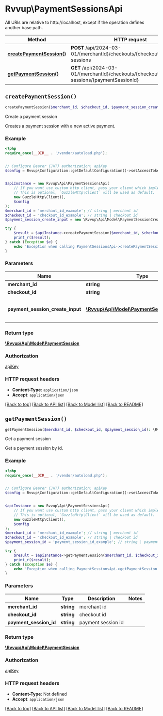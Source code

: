 # Rvvup\PaymentSessionsApi

All URIs are relative to http://localhost, except if the operation defines another base path.

| Method | HTTP request | Description |
| ------------- | ------------- | ------------- |
| [**createPaymentSession()**](PaymentSessionsApi.md#createPaymentSession) | **POST** /api/2024-03-01/{merchantId}/checkouts/{checkoutId}/payment-sessions | Create a payment session |
| [**getPaymentSession()**](PaymentSessionsApi.md#getPaymentSession) | **GET** /api/2024-03-01/{merchantId}/checkouts/{checkoutId}/payment-sessions/{paymentSessionId} | Get a payment session |


## `createPaymentSession()`

```php
createPaymentSession($merchant_id, $checkout_id, $payment_session_create_input): \Rvvup\Api\Model\PaymentSession
```

Create a payment session

Creates a payment session with a new active payment.

### Example

```php
<?php
require_once(__DIR__ . '/vendor/autoload.php');


// Configure Bearer (JWT) authorization: apiKey
$config = Rvvup\Configuration::getDefaultConfiguration()->setAccessToken('YOUR_ACCESS_TOKEN');


$apiInstance = new Rvvup\Api\PaymentSessionsApi(
    // If you want use custom http client, pass your client which implements `GuzzleHttp\ClientInterface`.
    // This is optional, `GuzzleHttp\Client` will be used as default.
    new GuzzleHttp\Client(),
    $config
);
$merchant_id = 'merchant_id_example'; // string | merchant id
$checkout_id = 'checkout_id_example'; // string | checkout id
$payment_session_create_input = new \Rvvup\Api\Model\PaymentSessionCreateInput(); // \Rvvup\Api\Model\PaymentSessionCreateInput | The Payment Session to create

try {
    $result = $apiInstance->createPaymentSession($merchant_id, $checkout_id, $payment_session_create_input);
    print_r($result);
} catch (Exception $e) {
    echo 'Exception when calling PaymentSessionsApi->createPaymentSession: ', $e->getMessage(), PHP_EOL;
}
```

### Parameters

| Name | Type | Description  | Notes |
| ------------- | ------------- | ------------- | ------------- |
| **merchant_id** | **string**| merchant id | |
| **checkout_id** | **string**| checkout id | |
| **payment_session_create_input** | [**\Rvvup\Api\Model\PaymentSessionCreateInput**](../Model/PaymentSessionCreateInput.md)| The Payment Session to create | |

### Return type

[**\Rvvup\Api\Model\PaymentSession**](../Model/PaymentSession.md)

### Authorization

[apiKey](../../README.md#apiKey)

### HTTP request headers

- **Content-Type**: `application/json`
- **Accept**: `application/json`

[[Back to top]](#) [[Back to API list]](../../README.md#endpoints)
[[Back to Model list]](../../README.md#models)
[[Back to README]](../../README.md)

## `getPaymentSession()`

```php
getPaymentSession($merchant_id, $checkout_id, $payment_session_id): \Rvvup\Api\Model\PaymentSession
```

Get a payment session

Get a payment session by id.

### Example

```php
<?php
require_once(__DIR__ . '/vendor/autoload.php');


// Configure Bearer (JWT) authorization: apiKey
$config = Rvvup\Configuration::getDefaultConfiguration()->setAccessToken('YOUR_ACCESS_TOKEN');


$apiInstance = new Rvvup\Api\PaymentSessionsApi(
    // If you want use custom http client, pass your client which implements `GuzzleHttp\ClientInterface`.
    // This is optional, `GuzzleHttp\Client` will be used as default.
    new GuzzleHttp\Client(),
    $config
);
$merchant_id = 'merchant_id_example'; // string | merchant id
$checkout_id = 'checkout_id_example'; // string | checkout id
$payment_session_id = 'payment_session_id_example'; // string | payment session id

try {
    $result = $apiInstance->getPaymentSession($merchant_id, $checkout_id, $payment_session_id);
    print_r($result);
} catch (Exception $e) {
    echo 'Exception when calling PaymentSessionsApi->getPaymentSession: ', $e->getMessage(), PHP_EOL;
}
```

### Parameters

| Name | Type | Description  | Notes |
| ------------- | ------------- | ------------- | ------------- |
| **merchant_id** | **string**| merchant id | |
| **checkout_id** | **string**| checkout id | |
| **payment_session_id** | **string**| payment session id | |

### Return type

[**\Rvvup\Api\Model\PaymentSession**](../Model/PaymentSession.md)

### Authorization

[apiKey](../../README.md#apiKey)

### HTTP request headers

- **Content-Type**: Not defined
- **Accept**: `application/json`

[[Back to top]](#) [[Back to API list]](../../README.md#endpoints)
[[Back to Model list]](../../README.md#models)
[[Back to README]](../../README.md)
